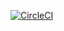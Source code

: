 [![CircleCI](https://circleci.com/gh/mass10/20170928-gradle-project/tree/master.svg?style=svg)](https://circleci.com/gh/mass10/20170928-gradle-project/tree/master)

